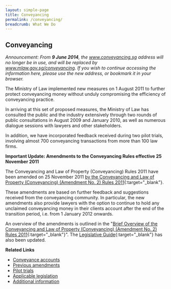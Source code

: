 ```yaml
---
layout: simple-page
title: Conveyancing
permalink: /conveyancing/
breadcrumb: What We Do
---
```


Conveyancing
---

<i>Announcement: From **9 June 2014**, the www.conveyancing.sg address will no longer be in use, and will be replaced by <a href="/conveyancing/">www.mlaw.gov.sg/conveyancing</a>. If you wish to continue accessing the information here, please use the new address, or bookmark it in your browser.</i>

The Ministry of Law implemented new measures on 1 August 2011 to further protect conveyancing money without unduly compromising the efficiency of conveyancing practice.

In arriving at this set of proposed measures, the Ministry of Law has consulted the public and the industry extensively through two rounds of public consultations in August 2009 and January 2010, as well as numerous dialogue sessions with lawyers and other stakeholders.

In addition, we have incorporated feedback received during two pilot trials, involving almost 700 conveyancing transactions from more than 100 law firms.

**Important Update: Amendments to the Conveyancing Rules effective 25 November 2011**

The Conveyancing and Law of Property (Conveyancing) Rules 2011 have been amended on 25 November 2011 [by the Conveyancing and Law of Property (Conveyancing) (Amendment No. 2) Rules 2011](/files/linkclick2ffc.pdf/){:target="_blank"}.

These amendments are based on further feedback and suggestions received from the conveyancing community. In particular, the new amendments also provide lawyers with the option to continue to hold any unclaimed conveyancing money in their clients account after the end of the transition period, i.e. from 1 January 2012 onwards.

An overview of the amendments is outlined in the "[Brief Overview of the Conveyancing and Law of Property (Conveyancing) (Amendment No. 2) Rules 2011](/files/linkclick9205.pdf/){:target="_blank"}". The [Legislative Guide](/files/linkclickfe3c.pdf/){:target="_blank"} has also been updated.

**Related Links**

<ul>
    <li>
      <a href="/conveyancing/" target="_blank">Conveyance accounts</a>
    </li>
    <li>
      <a href="/previous-amendments/" target="_blank">Previous amendments</a>
    </li>
    <li>
      <a href="/pilot-trials/" target="_blank">Pilot trials</a>
    </li>
    <li>
      <a href="/applicable-legislation/" target="_blank">Applicable legislation</a>
    </li>
    <li>
      <a href="/additional-information/" target="_blank">Additional information</a>
    </li>
  </ul>
